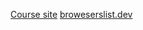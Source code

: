 [Course site](https://btholt.github.io/complete-intro-to-react-v7/)
[broweserslist.dev](https://browserslist.dev)